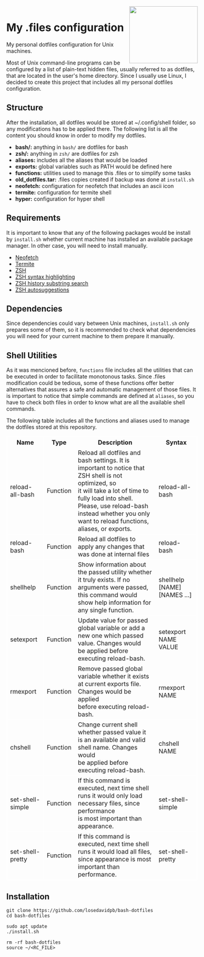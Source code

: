 <img src="logo.png" align="right" height=150px width=180px />

# My .files configuration

My personal dotfiles configuration for Unix machines.

Most of Unix command-line programs can be configured by a list of plain-text
hidden files, usually referred to as dotfiles, that are located in the user's
home directory. Since I usually use Linux, I decided to create this project
that includes all my personal dotfiles configuration.

## Structure

After the installation, all dotfiles would be stored at ~/.config/shell folder,
so any modifications has to be applied there. The following list is all the
content you should know in order to modify my dotfiles.

- __bash/:__ anything in `bash/` are dotfiles for bash
- __zsh/:__ anything in `zsh/` are dotfiles for zsh
- __aliases:__ includes all the aliases that would be loaded
- __exports:__ global variables such as PATH would be defined here
- __functions:__ utilities used to manage this .files or to simplify some tasks
- __old_dotfiles.tar:__ .files copies created if backup was done at `install.sh`
- __neofetch:__ configuration for neofetch that includes an ascii icon
- __termite:__ configuration for termite shell
- __hyper:__ configuration for hyper shell

## Requirements

It is important to know that any of the following packages would be install
by `install.sh` whether current machine has installed an available package
manager. In other case, you will need to install manually.

* [Neofetch](https://github.com/dylanaraps/neofetch)
* [Termite](https://github.com/thestinger/termite)
* [ZSH](https://github.com/zsh-users/zsh)
* [ZSH syntax highlighting](https://github.com/zsh-users/zsh-syntax-highlighting)
* [ZSH history substring search](https://github.com/zsh-users/zsh-history-substring-search)
* [ZSH autosuggestions](https://github.com/zsh-users/zsh-autosuggestions)

## Dependencies

Since dependencies could vary between Unix machines, `install.sh` only prepares some
of them, so it is recommended to check what dependencies you will need for your
current machine to them prepare it manually.

## Shell Utilities

As it was mencioned before, `functions` file includes all the utilities that can be
executed in order to facilitate monotonous tasks. Since .files modification could
be tedious, some of these functions offer better alternatives that assures a safe
and automatic management of those files. It is important to notice that simple
commands are defined at `aliases`, so you have to check both files in order to
know what are all the available shell commands.

The following table includes all the functions and aliases used to manage
the dotfiles stored at this repository.

<table style="margin-left: auto; margin-right: auto; border: 1px solid white; border-collapse: collapse;">
    <tr>
        <th style="border: 1px solid white;">Name</th>
        <th style="border: 1px solid white;">Type</th>
        <th style="border: 1px solid white;">Description</th>
        <th style="border: 1px solid white;">Syntax</th>
    </tr>
    <tr>
        <td style="border: 1px solid white;">reload-all-bash</td>
        <td style="border: 1px solid white;">Function</td>
        <td style="border: 1px solid white;">
            Reload all dotfiles and bash settings. It is important
            to notice that ZSH shell is not optimized, so <br>it will
            take a lot of time to fully load into shell. Please,
            use reload-bash instead whether you only<br> want to reload
            functions, aliases, or exports.
        </td>
        <td style="border: 1px solid white;">reload-all-bash</td>
    </tr>
    <tr>
        <td style="border: 1px solid white;">reload-bash</td>
        <td style="border: 1px solid white;">Function</td>
        <td style="border: 1px solid white;">
            Reload all dotfiles to apply any changes
            that was done at internal files
        </td>
        <td style="border: 1px solid white;">reload-bash</td>
    </tr>
    <tr>
        <td style="border: 1px solid white;">shellhelp</td>
        <td style="border: 1px solid white;">Function</td>
        <td style="border: 1px solid white;">
            Show information about the passed utility whether
            it truly exists. If no arguments were passed, <br>this
            command would show help information for any single
            function.
        </td>
        <td style="border: 1px solid white;">shellhelp [NAME] [NAMES ...]</td>
    </tr>
    <tr>
        <td style="border: 1px solid white;">setexport</td>
        <td style="border: 1px solid white;">Function</td>
        <td style="border: 1px solid white;">
            Update value for passed global variable or
            add a new one which passed value. Changes would<br>
            be applied before executing reload-bash.
        </td>
        <td style="border: 1px solid white;">setexport NAME VALUE</td>
    </tr>
    <tr>
        <td style="border: 1px solid white;">rmexport</td>
        <td style="border: 1px solid white;">Function</td>
        <td style="border: 1px solid white;">
            Remove passed global variable whether it exists
            at current exports file. Changes would be applied<br>
            before executing reload-bash.
        </td>
        <td style="border: 1px solid white;">rmexport NAME</td>
    </tr>
    <tr>
        <td style="border: 1px solid white;">chshell</td>
        <td style="border: 1px solid white;">Function</td>
        <td style="border: 1px solid white;">
            Change current shell whether passed value it is
            an available and valid shell name. Changes would<br>
            be applied before executing reload-bash.
        </td>
        <td style="border: 1px solid white;">chshell NAME</td>
    </tr>
    <tr>
        <td style="border: 1px solid white;">set-shell-simple</td>
        <td style="border: 1px solid white;">Function</td>
        <td style="border: 1px solid white;">
            If this command is executed, next time shell runs it
            would only load necessary files, since performance<br>
            is most important than appearance.
        </td>
        <td style="border: 1px solid white;">set-shell-simple</td>
    </tr>
    <tr>
        <td style="border: 1px solid white;">set-shell-pretty</td>
        <td style="border: 1px solid white;">Function</td>
        <td style="border: 1px solid white;">
            If this command is executed, next time shell runs it
            would load all files, since appearance is most<br> important
            than performance.
        </td>
        <td style="border: 1px solid white;">set-shell-pretty</td>
    </tr>
</table>

## Installation

```
git clone https://github.com/losedavidpb/bash-dotfiles
cd bash-dotfiles

sudo apt update
./install.sh

rm -rf bash-dotfiles
source ~/<RC_FILE>
```
